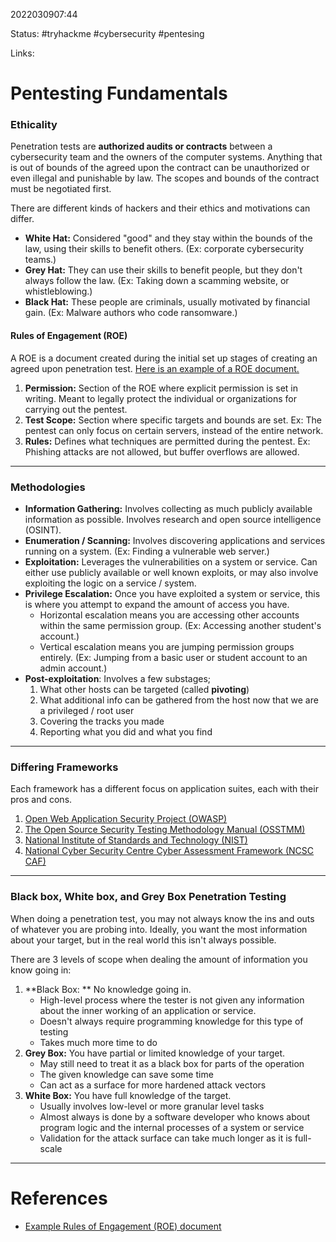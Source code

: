 2022030907:44

Status: #tryhackme #cybersecurity #pentesing 

Links:

# Pentesting Fundamentals
### Ethicality
Penetration tests are **authorized audits or contracts** between a cybersecurity team and the owners of the computer systems. Anything that is out of bounds of the agreed upon the contract can be unauthorized or even illegal and punishable by law. The scopes and bounds of the contract must be negotiated first.

There are different kinds of hackers and their ethics and motivations can differ.
- **White Hat:** Considered "good" and they stay within the bounds of the law, using their skills to benefit others. (Ex: corporate cybersecurity teams.)
- **Grey Hat:** They can use their skills to benefit people, but they don't always follow the law. (Ex: Taking down a scamming website, or whistleblowing.)
- **Black Hat:** These people are criminals, usually motivated by financial gain. (Ex: Malware authors who code ransomware.)

#### Rules of Engagement (ROE)
A ROE is a document created during the initial set up stages of creating an agreed upon penetration test. [Here is an example of a ROE document.](https://sansorg.egnyte.com/dl/bF4I3yCcnt/?)

1. **Permission:** Section of the ROE where explicit permission is set in writing. Meant to legally protect the individual or organizations for carrying out the pentest.
2. **Test Scope:** Section where specific targets and bounds are set. Ex: The pentest can only focus on certain servers, instead of the entire network.
3. **Rules:** Defines what techniques are permitted during the pentest. Ex: Phishing attacks are not allowed, but buffer overflows are allowed.
___
### Methodologies
- **Information Gathering:** Involves collecting as much publicly available information as possible. Involves research and open source intelligence (OSINT).
- **Enumeration / Scanning:** Involves discovering applications and services running on a system. (Ex: Finding a vulnerable web server.)
- **Exploitation:** Leverages the vulnerabilities on a system or service. Can either use publicly available or well known exploits, or may also involve exploiting the logic on a service / system.
- **Privilege Escalation:** Once you have exploited a system or service, this is where you attempt to expand the amount of access you have.
	- Horizontal escalation means you are accessing other accounts within the same permission group. (Ex: Accessing another student's account.)
	- Vertical escalation means you are jumping permission groups entirely. (Ex: Jumping from a basic user or student account to an admin account.)
- **Post-exploitation**: Involves a few substages;
	1. What other hosts can be targeted (called **pivoting**)
	2. What additional info can be gathered from the host now that we are a privileged / root user
	3. Covering the tracks you made
	4. Reporting what you did and what you find
---
### Differing Frameworks
Each framework has a different focus on application suites, each with their pros and cons.
1. [Open Web Application Security Project (OWASP)](https://owasp.org/)
2. [The Open Source Security Testing Methodology Manual (OSSTMM)](https://www.isecom.org/OSSTMM.3.pdf)
3. [National Institute of Standards and Technology (NIST)](https://www.nist.gov/cyberframework)
4. [National Cyber Security Centre Cyber Assessment Framework (NCSC CAF)](https://www.ncsc.gov.uk/collection/caf/caf-principles-and-guidance)
---
### Black box, White box, and Grey Box Penetration Testing
When doing a penetration test, you may not always know the ins and outs of whatever you are probing into. Ideally, you want the most information about your target, but in the real world this isn't always possible.

There are 3 levels of scope when dealing the amount of information you know going in:
1. **Black Box: ** No knowledge going in.
	- High-level process where the tester is not given any information about the inner working of an application or service.
	- Doesn't always require programming knowledge for this type of testing
	- Takes much more time to do
2. **Grey Box:** You have partial or limited knowledge of your target.
	- May still need to treat it as a black box for parts of the operation
	- The given knowledge can save some time
	- Can act as a surface for more hardened attack vectors
3. **White Box:** You have full knowledge of the target.
	- Usually involves low-level or more granular level tasks
	- Almost always is done by a software developer who knows about program logic and the internal processes of a system or service
	- Validation for the attack surface can take much longer as it is full-scale
___
# References
- [Example Rules of Engagement (ROE) document](https://sansorg.egnyte.com/dl/bF4I3yCcnt/?)
